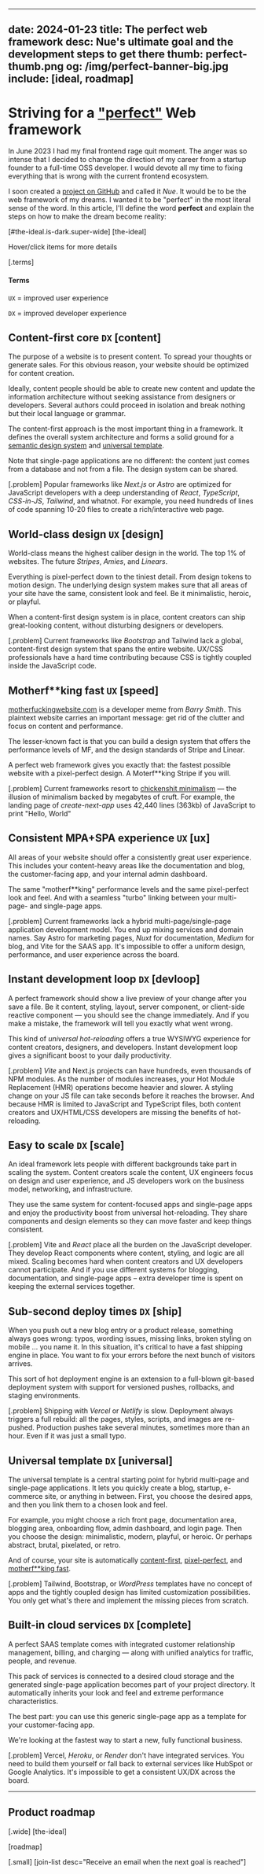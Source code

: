 
---
date: 2024-01-23
title: The perfect web framework
desc: Nue's ultimate goal and the development steps to get there
thumb: perfect-thumb.png
og: /img/perfect-banner-big.jpg
include: [ideal, roadmap]
---


# Striving for a ["perfect"](#the-ideal) Web framework
In June 2023 I had my final frontend rage quit moment. The anger was so intense that I decided to change the direction of my career from a startup founder to a full-time OSS developer. I would devote all my time to fixing everything that is wrong with the current frontend ecosystem.

I soon created a [project on GitHub](https://github.com/nuejs/nue) and called it *Nue*. It would be to be the web framework of my dreams. I wanted it to be "perfect" in the most literal sense of the word. In this article, I'll define the word __perfect__ and explain the steps on how to make the dream become reality:


[#the-ideal.is-dark.super-wide]
  [the-ideal]

Hover/click items for more details

[.terms]
  #### Terms
  `UX` = improved user experience

  `DX` = improved developer experience


## Content-first core `DX` [content]
The purpose of a website is to present content. To spread your thoughts or generate sales. For this obvious reason, your website should be optimized for content creation.

Ideally, content people should be able to create new content and update the information architecture without seeking assistance from designers or developers. Several authors could proceed in isolation and break nothing but their local language or grammar.

The content-first approach is the most important thing in a framework. It defines the overall system architecture and forms a solid ground for a [semantic design system](#cascade) and [universal template](#template).

Note that single-page applications are no different: the content just comes from a database and not from a file. The design system can be shared.


[.problem]
  Popular frameworks like *Next.js* or *Astro* are optimized for JavaScript developers with a deep understanding of *React*, *TypeScript*, *CSS-in-JS*, *Tailwind*, and whatnot. For example, you need hundreds of lines of code spanning 10-20 files to create a rich/interactive web page.


## World-class design `UX` [design]
World-class means the highest caliber design in the world. The top 1% of websites. The future *Stripes*, *Amies*, and *Linears*.

Everything is pixel-perfect down to the tiniest detail. From design tokens to motion design. The underlying design system makes sure that all areas of your site have the same, consistent look and feel. Be it minimalistic, heroic, or playful.

When a content-first design system is in place, content creators can ship great-looking content, without disturbing designers or developers.

[.problem]
  Current frameworks like *Bootstrap* and Tailwind lack a global, content-first design system that spans the entire website. UX/CSS professionals have a hard time contributing because CSS is tightly coupled inside the JavaScript code.



## Motherf**king fast `UX` [speed]
[motherfuckingwebsite.com](//motherfuckingwebsite.com/) is a developer meme from *Barry Smith*. This plaintext website carries an important message: get rid of the clutter and focus on content and performance.

The lesser-known fact is that you can build a design system that offers the performance levels of MF, and the design standards of Stripe and Linear.

A perfect web framework gives you exactly that: the fastest possible website with a pixel-perfect design. A Moterf**king Stripe if you will.

[.problem]
  Current frameworks resort to [chickenshit minimalism][chicken] — the illusion of minimalism backed by megabytes of cruft. For example, the landing page of *create-next-app* uses 42,440 lines (363kb) of JavaScript to print "Hello, World"

  [chicken]: //idlewords.com/talks/website_obesity.htm#minimalism


## Consistent MPA+SPA experience `UX` [ux]
All areas of your website should offer a consistently great user experience. This includes your content-heavy areas like the documentation and blog, the customer-facing app, and your internal admin dashboard.

The same "motherf**king" performance levels and the same pixel-perfect look and feel. And with a seamless "turbo" linking between your multi-page- and single-page apps.

[.problem]
  Current frameworks lack a hybrid multi-page/single-page application development model. You end up mixing services and domain names. Say Astro for marketing pages, *Nuxt* for documentation, *Medium* for blog, and Vite for the SAAS app. It's impossible to offer a uniform design, performance, and user experience across the board.


## Instant development loop `DX` [devloop]
A perfect framework should show a live preview of your change after you save a file. Be it content, styling, layout, server component, or client-side reactive component — you should see the change immediately. And if you make a mistake, the framework will tell you exactly what went wrong.

This kind of _universal hot-reloading_ offers a true WYSIWYG experience for content creators, designers, and developers. Instant development loop gives a significant boost to your daily productivity.


[.problem]
  *Vite* and Next.js projects can have hundreds, even thousands of NPM modules. As the number of modules increases, your Hot Module Replacement (HMR) operations become heavier and slower. A styling change on your JS file can take seconds before it reaches the browser. And because HMR is limited to JavaScript and TypeScript files, both content creators and UX/HTML/CSS developers are missing the benefits of hot-reloading.


## Easy to scale `DX` [scale]
An ideal framework lets people with different backgrounds take part in scaling the system. Content creators scale the content, UX engineers focus on design and user experience, and JS developers work on the business model, networking, and infrastructure.

They use the same system for content-focused apps and single-page apps and enjoy the productivity boost from universal hot-reloading. They share components and design elements so they can move faster and keep things consistent.

[.problem]
  Vite and *React* place all the burden on the JavaScript developer. They develop React components where content, styling, and logic are all mixed. Scaling becomes hard when content creators and UX developers cannot participate. And if you use different systems for blogging, documentation, and single-page apps – extra developer time is spent on keeping the external services together.



## Sub-second deploy times `DX` [ship]
When you push out a new blog entry or a product release, something always goes wrong: typos, wording issues, missing links, broken styling on mobile ... you name it. In this situation, it's critical to have a fast shipping engine in place. You want to fix your errors before the next bunch of visitors arrives.

This sort of hot deployment engine is an extension to a full-blown git-based deployment system with support for versioned pushes, rollbacks, and staging environments.

[.problem]
  Shipping with *Vercel* or *Netlify* is slow. Deployment always triggers a full rebuild: all the pages, styles, scripts, and images are re-pushed. Production pushes take several minutes, sometimes more than an hour. Even if it was just a small typo.


## Universal template `DX` [universal]
The universal template is a central starting point for hybrid multi-page and single-page applications. It lets you quickly create a blog, startup, e-commerce site, or anything in between. First, you choose the desired apps, and then you link them to a chosen look and feel.

For example, you might choose a rich front page, documentation area, blogging area, onboarding flow, admin dashboard, and login page. Then you choose the design: minimalistic, modern, playful, or heroic. Or perhaps abstract, brutal, pixelated, or retro.

And of course, your site is automatically [content-first](#), [pixel-perfect](#), and [motherf**king fast](#).

[.problem]
  Tailwind, Bootstrap, or *WordPress* templates have no concept of apps and the tightly coupled design has limited customization possibilities. You only get what's there and implement the missing pieces from scratch.


## Built-in cloud services `DX` [complete]
A perfect SAAS template comes with integrated customer relationship management, billing,  and charging — along with unified analytics for traffic, people, and revenue.

This pack of services is connected to a desired cloud storage and the generated single-page application becomes part of your project directory. It automatically inherits your look and feel and extreme performance characteristics.

The best part: you can use this generic single-page app as a template for your customer-facing app.

We're looking at the fastest way to start a new, fully functional business.

[.problem]
  Vercel, *Heroku*, or *Render* don't have integrated services. You need to build them yourself or fall back to external services like HubSpot or Google Analytics. It's impossible to get a consistent UX/DX across the board.

***

## Product roadmap

[.wide]
  [the-ideal]

[roadmap]

[.small]
  [join-list desc="Receive an email when the next goal is reached"]






